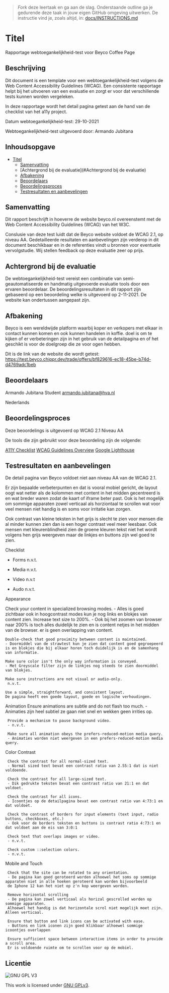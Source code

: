 > _Fork_ deze leertaak en ga aan de slag. Onderstaande outline ga je gedurende deze taak in jouw eigen GitHub omgeving uitwerken. De instructie vind je, zoals altijd, in: [docs/INSTRUCTIONS.md](docs/INSTRUCTIONS.md)

# Titel

Rapportage webtoegankelijkheid-test voor Beyco Coffee Page

## Beschrijving

Dit document is een template voor een webtoegankelijkheid-test volgens de Web Content Accessibility Guidelines (WCAG). Een consistente rapportage helpt bij het uitvoeren van een evaluatie en zorgt er voor dat verschillende tests kunnen worden vergeleken.

In deze rapportage wordt het detail pagina getest aan de hand van de checklist van het a11y project.

Datum webtoegankelijkheid-test: 29-10-2021

Webtoegankelijkheid-test uitgevoerd door: Armando Jubitana

## Inhoudsopgave

- [Titel](#titel)
  * [Samenvatting](#Samenvatting)
  * [Achtergrond bij de evaluatie](#Achtergrond bij de evaluatie)
  * [Afbakening](#Afbakening)
  * [Beoordelaars](#Beoordelaars)
  * [Beoordelingsproces](#Beoorderlingsproces)
  * [Testresultaten en aanbevelingen](#licentie)

## Samenvatting

Dit rapport beschrijft in hoeverre de website beyco.nl overeenstemt met de Web Content Accessibility Guidelines (WCAG) van het W3C.

Conslusie van deze test luidt dat de Beyco website voldoet de WCAG 2.1, op niveau AA. Gedetailleerde resultaten en aanbevelingen zijn verderop in dit document beschikbaar en in de referenties vindt u bronnen voor eventuele vervolgstudie. Wij stellen feedback op deze evaluatie zeer op prijs.

## Achtergrond bij de evaluatie

De webtoegankelijkheid-test vereist een combinatie van semi-geautomatiseerde en handmatig uitgevoerde evaluatie tools door een ervaren beoordelaar. De beoordelingsresultaten in dit rapport zijn gebaseerd op een beoordeling welke is uitgevoerd op 2-11-2021. De website kan ondertussen aangepast zijn.

## Afbakening

Beyco is een wereldwijde platform waarbij koper en verkopers met elkaar in contact kunnen komen en ook kunnen handelen in koffie.
doel is om te kijken of er verbeteringen zijn in het gebruik van de detailpagina en of het geschikt is voor de doelgroep die ze voor ogen hebben.

Dit is de link van de website die wordt getest: https://test.beyco.chippr.dev/trade/offers/bf829616-ec18-45be-b74d-d4769adc1beb


## Beoordelaars

Armando Jubitana
Student
armando.jubitana@hva.nl

Nederlands

## Beoordelingsproces

Deze beoordelings is uitgevoerd op WCAG 2.1 Niveau AA

De tools die zijn gebruikt voor deze beoordeling zijn de volgende:

[A11Y Checklist](https://www.a11yproject.com/checklist/)
[WCAG Guidelines Overview](https://www.w3.org/WAI/standards-guidelines/wcag/)
[Google Lighthouse](https://developers.google.com/web/tools/lighthouse)


## Testresultaten en aanbevelingen

De detail pagina van Beyco voldoet niet aan niveau AA van de WCAG 2.1.

Er zijn bepaalde verbeterpunten en dat is vooral mobiel gericht, de layout oogt wat netter als de kolommen met content in het midden gecentreerd is en wat breder waren zodat de kaart of iframe beter past.
Ook is het mogelijk om sommige apparaten zowel verticaal als horziontaal te 
scrollen wat voor veel mensen niet handig is en soms voor irritatie kan zorgen.

Ook contrast van kleine teksten in het grijs is slecht te zien voor mensen die al minder kunnen zien dan is een hoger contrast veel meer leesbaar.
Ook mensen met kleurenblindheid zien de groene kleuren tekst niet het wordt volgens hen grijs weergeven maar de linkjes en buttons zijn wel goed te zien.

Checklist

- Forms
n.v.t.

- Media
n.v.t.
- Video
n.v.t
- Audo
n.v.t.

Appearance

   Check your content in specialized browsing modes.
    - Alles is goed zichtbaar ook in hoogcontrast modes kun je nog links en blokjes van content zien.
      Increase text size to 200%.
    - Ook bij het zoomen van browser naar 200% is toch alles duidelijk te zien en is content netjes in het midden van de browser.
      er is geen overlapping van content.
   
    Double-check that good proximity between content is maintained.
    - Doormiddel van de strawtest kun je zien dat content goed gegroepeerd is en blokjes die bij elkaar horen toch duidelijk is en de samenhang van informatie.
 
    Make sure color isn't the only way information is conveyed.
    - Met Greyscale filter zijn de linkjes nog steeds te zien doormiddel van blokjes.
 
    Make sure instructions are not visual or audio-only.
     n.v.t.
 
    Use a simple, straightforward, and consistent layout.
    De pagina heeft een goede layout, goede en logische verhoudingen.
    
Animation 
     Ensure animations are subtle and do not flash too much.
     - Animaties zijn heel subtiel ze gaan niet snel en wekken geen irrities op.
     
     Provide a mechanism to pause background video.
     - n.v.t.
     
     Make sure all animation obeys the prefers-reduced-motion media query.
     - Animaties worden niet weergeven in een prefers-reduced-motion media query.
     
Color Contrast 

     Check the contrast for all normal-sized text.
     - Normal sized text bevat een contrast ratio van 2.55:1 dat is niet voldoende.
     
     Check the contrast for all large-sized text.
     - Dik gedrukte teksten bevat een contrast ratio van 21:1 en dat voldoet.
     
     Check the contrast for all icons.
     - Icoontjes op de detailpagina bevat een contrast ratio van 4:73:1 en dat voldoet.
     
     Check the contrast of borders for input elements (text input, radio buttons, checkboxes, etc.)
     - Ook voor de borders teksten en buttons is contrast ratio 4:73:1 en dat voldoet aan de eis van 3:0:1
     
     Check text that overlaps images or video.
     - n.v.t.
     
     Check custom ::selection colors.
     - n.v.t.
     
Mobile and Touch
 
     Check that the site can be rotated to any orientation.
     - De pagina kan goed geroteerd worden alhoewel het soms op sommige apparaten niet in alle hoeken geroteerd kan worden bijvoorbeeld 
     de Iphone 12 kan het niet op z'n kop weergeven worden.
     
     Remove horizontal scrolling
     - De pagina kan zowel verticaal als horizal gescrolled worden op sommige apparaten.
     Alhoewel het handig is dat horizontale scrol niet mogelijk moet zijn. Alleen verticaal.
     
     Ensure that button and link icons can be activated with ease. 
     - Buttons en link iconen zijn goed klikbaar alhoewel sommige icoontjes overlappen
    
     Ensure sufficient space between interactive items in order to provide a scroll area. 
     Er is voldoende ruimte om te scrollen voor op de mobiel.
    
 
 
 
 
 
 
## Licentie

![GNU GPL V3](https://www.gnu.org/graphics/gplv3-127x51.png)

This work is licensed under [GNU GPLv3](./LICENSE).

